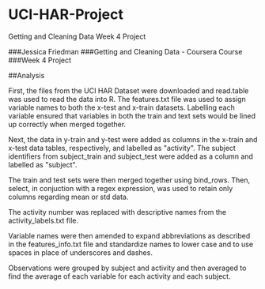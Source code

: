 # UCI-HAR-Project
Getting and Cleaning Data Week 4 Project

###Jessica Friedman
###Getting and Cleaning Data - Coursera Course
###Week 4 Project

##Analysis

First, the files from the UCI HAR Dataset were downloaded and read.table was used to read the data into R. The features.txt file was used to assign variable names to both the x-test and x-train datasets. Labelling each variable ensured that variables in both the train and text sets would be lined up correctly when merged together.

Next, the data in y-train and y-test were added as columns in the x-train and x-test data tables, respectively, and labelled as "activity". The subject identifiers from subject_train and subject_test were added as a column and labelled as "subject".

The train and test sets were then merged together using bind_rows. Then, select, in conjuction with a regex expression, was used to retain only columns regarding mean or std data.

The activity number was replaced with descriptive names from the activity_labels.txt file.

Variable names were then amended to expand abbreviations as described in the features_info.txt file and standardize names to lower case and to use spaces in place of underscores and dashes.

Observations were grouped by subject and activity and then averaged to find the average of each variable for each activity and each subject.



